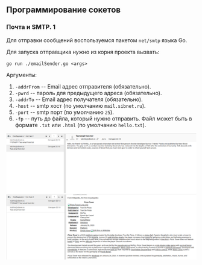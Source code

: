 ## Программирование сокетов

### Почта и SMTP. 1

Для отправки сообщений воспользуемся пакетом ```net/smtp``` языка Go.

Для запуска отправщика нужно из корня проекта вызвать:
```angular2html
go run ./emailSender.go <args>
```
Аргументы:
1) ```-addrFrom``` -- Email адрес отправителя (обязательно).
2) ```-pwrd``` -- пароль для предыдущего адреса (обязательно).
3) ```-addrTo``` -- Email адрес получателя (обязательно).
4) ```-host``` -- smtp хост (по умолчанию ```mail.sibnet.ru```).
5) ```-port``` -- smtp порт (по умолчанию ```25```).
6) ```-fp``` -- путь до файла, который нужно отправить. 
Файл может быть в формате ```.txt``` или ```.html``` (по умолчанию ```hello.txt```).

![image](pictures/txt.png)
![image](pictures/html.png)  